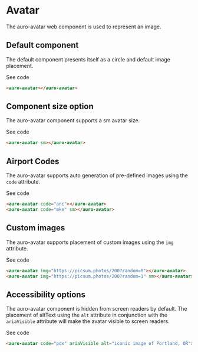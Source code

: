 # Avatar

The auro-avatar web component is used to represent an image.

## Default component

The default component presents itself as a circle and default image placement.

<div class="exampleWrapper">
  <auro-avatar></auro-avatar>
</div>

<auro-accordion lowProfile justifyRight>
  <span slot="trigger">See code</span>

  ```html
  <auro-avatar></auro-avatar>
  ```

</auro-accordion>

## Component size option

The auro-avatar component supports a sm avatar size.

<div class="exampleWrapper">
  <auro-avatar sm></auro-avatar>
</div>

<auro-accordion lowProfile justifyRight>
  <span slot="trigger">See code</span>

  ```html
  <auro-avatar sm></auro-avatar>
  ```

</auro-accordion>

## Airport Codes

The auro-avatar supports auto generation of pre-defined images using the `code` attribute.

<div class="exampleWrapper">
  <auro-avatar code="anc"></auro-avatar>
  <auro-avatar code="mke" sm></auro-avatar>
</div>

<auro-accordion lowProfile justifyRight>
  <span slot="trigger">See code</span>

  ```html
  <auro-avatar code="anc"></auro-avatar>
  <auro-avatar code="mke" sm></auro-avatar>
  ```

</auro-accordion>

## Custom images

The auro-avatar supports placement of custom images using the `img` attribute.

<div class="exampleWrapper">
  <auro-avatar img="https://picsum.photos/200?random=0"></auro-avatar>
  <auro-avatar img="https://picsum.photos/200?random=1" sm></auro-avatar>
</div>

<auro-accordion lowProfile justifyRight>
  <span slot="trigger">See code</span>

  ```html
  <auro-avatar img="https://picsum.photos/200?random=0"></auro-avatar>
  <auro-avatar img="https://picsum.photos/200?random=1" sm></auro-avatar>
  ```

</auro-accordion>

## Accessibility options

The auro-avatar component is hidden from screen readers by default. The placement of altText using the `alt` attribute in conjunction with the `ariaVisible` attribute will make the avatar visible to screen readers.

<div class="exampleWrapper">
  <auro-avatar code="pdx" ariaVisible alt="iconic image of Portland, OR"></auro-avatar>
</div>

<auro-accordion lowProfile justifyRight>
  <span slot="trigger">See code</span>

  ```html
  <auro-avatar code="pdx" ariaVisible alt="iconic image of Portland, OR"></auro-avatar>
  ```

</auro-accordion>
